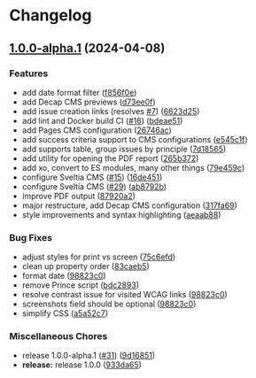 # Changelog

## [1.0.0-alpha.1](https://github.com/inclusive-design/idrc-wcag-reporter/compare/v0.0.1...v1.0.0-alpha.1) (2024-04-08)


### Features

* add date format filter ([f856f0e](https://github.com/inclusive-design/idrc-wcag-reporter/commit/f856f0ef04527405c372f4a653bc724c8cc844c2))
* add Decap CMS previews ([d73ee0f](https://github.com/inclusive-design/idrc-wcag-reporter/commit/d73ee0ff63929423470c0a541ce4978c82fa0e46))
* add issue creation links (resolves [#7](https://github.com/inclusive-design/idrc-wcag-reporter/issues/7)) ([6623d25](https://github.com/inclusive-design/idrc-wcag-reporter/commit/6623d25553bf20ccb73d3382cc974c96ca484260))
* add lint and Docker build CI ([#16](https://github.com/inclusive-design/idrc-wcag-reporter/issues/16)) ([bdeae51](https://github.com/inclusive-design/idrc-wcag-reporter/commit/bdeae510575acfda0ca76dea7da9dfb8098b107f))
* add Pages CMS configuration ([26746ac](https://github.com/inclusive-design/idrc-wcag-reporter/commit/26746ac8f88a5737269cc3631f495d81142563e8))
* add success criteria support to CMS configurations ([e545c1f](https://github.com/inclusive-design/idrc-wcag-reporter/commit/e545c1f22713c58e95e58350a649acceefd83fa0))
* add supports table, group issues by principle ([7d18565](https://github.com/inclusive-design/idrc-wcag-reporter/commit/7d18565cf9a3ba27a92f2ad06ed0f1727ee9a546))
* add utility for opening the PDF report ([265b372](https://github.com/inclusive-design/idrc-wcag-reporter/commit/265b372a939764f5acacb1dfdbad68e8552304d8))
* add xo, convert to ES modules, many other things ([79e459c](https://github.com/inclusive-design/idrc-wcag-reporter/commit/79e459c55bebc2f502fcd1c0db5e7e9d52065cae))
* configure Sveltia CMS ([#15](https://github.com/inclusive-design/idrc-wcag-reporter/issues/15)) ([16de451](https://github.com/inclusive-design/idrc-wcag-reporter/commit/16de4515712966e05541f0b12b9215907a84d645))
* configure Sveltia CMS ([#29](https://github.com/inclusive-design/idrc-wcag-reporter/issues/29)) ([ab8792b](https://github.com/inclusive-design/idrc-wcag-reporter/commit/ab8792bc49c4abd3a68b07e6b1fc60ebd3358205))
* improve PDF output ([87920a2](https://github.com/inclusive-design/idrc-wcag-reporter/commit/87920a2aedbc43590f5a6cdb264bd799a6029fbb))
* major restructure, add Decap CMS configuration ([317fa69](https://github.com/inclusive-design/idrc-wcag-reporter/commit/317fa6995e87f6719b00111cd4630b4d9f70dcff))
* style improvements and syntax highlighting ([aeaab88](https://github.com/inclusive-design/idrc-wcag-reporter/commit/aeaab88aaa5d9adfb957a082feacc6dab12166cd))


### Bug Fixes

* adjust styles for print vs screen ([75c6efd](https://github.com/inclusive-design/idrc-wcag-reporter/commit/75c6efde6902f463a6598c36e8c68b1dcfa89992))
* clean up property order ([83caeb5](https://github.com/inclusive-design/idrc-wcag-reporter/commit/83caeb5a3662cb615d54a92db97633dc89732e3c))
* format date ([98823c0](https://github.com/inclusive-design/idrc-wcag-reporter/commit/98823c086fe543a3311fcaad699090ea547640b1))
* remove Prince script ([bdc2893](https://github.com/inclusive-design/idrc-wcag-reporter/commit/bdc2893573ab37fe90a41d5c68cff6ed5458a178))
* resolve contrast issue for visited WCAG links ([98823c0](https://github.com/inclusive-design/idrc-wcag-reporter/commit/98823c086fe543a3311fcaad699090ea547640b1))
* screenshots field should be optional ([98823c0](https://github.com/inclusive-design/idrc-wcag-reporter/commit/98823c086fe543a3311fcaad699090ea547640b1))
* simplify CSS ([a5a52c7](https://github.com/inclusive-design/idrc-wcag-reporter/commit/a5a52c7062a3a6194d420154d8d5f93fa60269c1))


### Miscellaneous Chores

* release 1.0.0-alpha.1 ([#31](https://github.com/inclusive-design/idrc-wcag-reporter/issues/31)) ([9d16851](https://github.com/inclusive-design/idrc-wcag-reporter/commit/9d168518bd41c828184ad87a58b7faeedafe4f66))
* **release:** release 1.0.0 ([933da65](https://github.com/inclusive-design/idrc-wcag-reporter/commit/933da6566b81410b582c9911f5ccca7d02e1587c))
